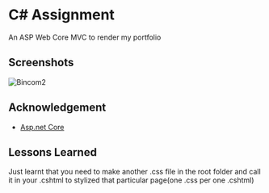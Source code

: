 
 
#  C# Assignment

An ASP Web Core MVC to render my portfolio


## Screenshots

![Bincom2](https://github.com/user-attachments/assets/406aa892-65b3-40ca-bf87-21d0b210547c)


## Acknowledgement

 - [Asp.net Core](https://learn.microsoft.com/en-us/aspnet/core/tutorials/min-web-api?view=aspnetcore-8.0&WT.mc_id=dotnet-35129-website)


## Lessons Learned

Just learnt that you need to make another .css file in the root folder and call it in your .cshtml to stylized that particular page(one .css per one .cshtml)

